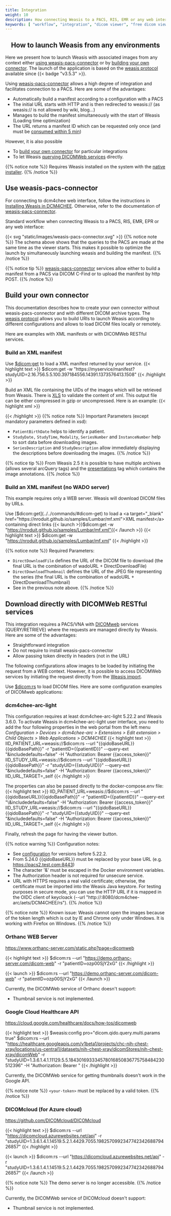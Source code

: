 ```yaml
---
title: Integration
weight: 10
description: How connecting Weasis to a PACS, RIS, EMR or any web interface
keywords: [ "workflow", "integration", "dicom viewer", "free dicom viewer", "open source dicom viewer", "weasis dicom viewer",  "multi-platform dicom viewer", "dicom", "pacs", "pacs viewer" ]
---
```


## <center>How to launch Weasis from any environments</center>

Here we present how to launch Weasis with associated images from any context either [using weasis-pacs-connector](#use-weasis-pacs-connector) or by [building your own connector](#build-your-own-connector). The launch of the application is based on the [weasis protocol](../../../getting-started/weasis-protocol) available since {{< badge "v3.5.3" >}}.

Using [weasis-pacs-connector](https://github.com/nroduit/weasis-pacs-connector) allows a high degree of integration and facilitates connection to a PACS. Here are some of the advantages:

- Automatically build a manifest according to a configuration with a PACS
- The initial URL starts with HTTP and is then redirected to weasis:// (as weasis:// is not allowed by wiki, blog…)
- Manages to build the manifest simultaneously with the start of Weasis (Loading time optimization)
- The URL returns a manifest ID which can be requested only once (and must be [consumed within 5 min](https://github.com/nroduit/weasis-pacs-connector/blob/master/src/main/resources/weasis-pacs-connector.properties#L17))

However, it is also possible 
- To [build your own connector](#build-your-own-connector) for particular integrations
- To let Weasis [querying DICOMWeb services](#download-directly-with-dicomweb-restful-services) directly.

{{% notice note %}}
Requires Weasis installed on the system with the [native installer](../../../getting-started/).
{{% /notice %}}


## Use weasis-pacs-connector

For connecting to dcm4chee web interface, follow the instructions in [Installing Weasis in DCM4CHEE](../../../getting-started/dcm4chee). Otherwise, refer to the documentation of [weasis-pacs-connector](https://github.com/nroduit/weasis-pacs-connector#installation).

Standard workflow when connecting Weasis to a PACS, RIS, EMR, EPR or any web interface:

{{< svg "static/images/weasis-pacs-connector.svg" >}}
{{% notice note %}}
The schema above shows that the queries to the PACS are made at the same time as the viewer starts. This makes it possible to optimize the launch by simultaneously launching weasis and building the manifest.
{{% /notice %}}

{{% notice tip %}}
[weasis-pacs-connector](https://github.com/nroduit/weasis-pacs-connector) services allow either to build a manifest from a PACS via DICOM C-Find or to upload the manifest by http POST.
{{% /notice %}}

## Build your own connector

This documentation describes how to create your own connector without weasis-pacs-connector and with different DICOM archive types. The [weasis protocol](../../../getting-started/weasis-protocol/#how-to-build-an-uri) allows you to build URIs to launch Weasis according to different configurations and allows to load DICOM files locally or remotely.

Here are examples with XML manifests or with DICOMWeb RESTful services.

### Build an XML manifest

Use [$dicom:get](../../commands/#dicom-get) to load a XML manifest returned by your service.
{{< highlight text >}}
$dicom:get -w "https://myservice/manifest?studyUID=2.16.756.5.5.100.397184556.14391.1373576413.1508"
{{< /highlight >}}

Build an XML file containing the UIDs of the images which will be retrieved from Weasis. There is [XLS](https://github.com/nroduit/Weasis/blob/master/weasis-dicom/weasis-dicom-explorer/src/main/resources/config/manifest.xsd) to validate the content of xml. This output file can be either compressed in gzip or uncompressed. Here is an example:
{{< highlight xml >}}
<?xml version="1.0" encoding="UTF-8" ?>
<manifest xmlns="http://www.weasis.org/xsd/2.5" xmlns:xsi="http://www.w3.org/2001/XMLSchema-instance">
    <arcQuery additionnalParameters="" arcId="1001" baseUrl="http://archive-weasis.rhcloud.com/archive/wado" requireOnlySOPInstanceUID="false">
        <Patient PatientID="H13885_9M" PatientName="TEST NON SQUARE PIXELS" PatientSex="F">
            <Study AccessionNumber="" ReferringPhysicianName="" StudyDate="20130711" StudyDescription="TEST NON SQUARE PIXELS" StudyID="PKD" StudyInstanceUID="2.16.756.5.5.100.397184556.14391.1373576413.1508" StudyTime="170013">
                <Series Modality="US" SeriesDescription="NON SQUARE PIXELS: PIXEL ASPECT RATIO" SeriesInstanceUID="1.2.40.0.13.1.1.87878503032592846377547034671833520632" SeriesNumber="2">
                    <Instance InstanceNumber="107" SOPInstanceUID="1.2.40.0.13.1.1.126082073005720329436273995268222863740"/>
                </Series>
                <Series Modality="MR" SeriesDescription="NON SQUARE PIXELS: PIXEL SPACING" SeriesInstanceUID="2.16.756.5.5.100.397184556.7220.1373578035.1" SeriesNumber="40001">
                    <Instance InstanceNumber="1" SOPInstanceUID="2.16.756.5.5.100.397184556.7220.1373578035.1.0"/>
                    <Instance InstanceNumber="2" SOPInstanceUID="2.16.756.5.5.100.397184556.7220.1373578035.1.1"/>
                    <Instance InstanceNumber="3" SOPInstanceUID="2.16.756.5.5.100.397184556.7220.1373578035.1.2"/>
                    <Instance InstanceNumber="4" SOPInstanceUID="2.16.756.5.5.100.397184556.7220.1373578035.1.3"/>
                </Series>
                <Series Modality="MR" SeriesDescription="NON SQUARE PIXELS: PIXEL SPACING" SeriesInstanceUID="2.16.756.5.5.100.397184556.7220.1373578664.2" SeriesNumber="50001">
                    <Instance InstanceNumber="1" SOPInstanceUID="2.16.756.5.5.100.397184556.7220.1373578664.2.0"/>
                    <Instance InstanceNumber="2" SOPInstanceUID="2.16.756.5.5.100.397184556.7220.1373578664.2.1"/>
                    <Instance InstanceNumber="3" SOPInstanceUID="2.16.756.5.5.100.397184556.7220.1373578664.2.2"/>
                    <Instance InstanceNumber="4" SOPInstanceUID="2.16.756.5.5.100.397184556.7220.1373578664.2.3"/>
                </Series>
            </Study>
        </Patient>
    </arcQuery>
</manifest>
{{< /highlight >}}
{{% notice note %}}
Important Parameters (except mandatory parameters defined in xsd):

- `PatientBirthDate` helps to identify a patient.
- `StudyDate,` `StudyTime`, `Modality`, `SeriesNumber` and `InstanceNumber` help to sort data before downloading images.
- `SeriesDescription` and `StudyDescription` allow immediately displaying the descriptions before downloading the images.
{{% /notice %}}

{{% notice tip %}}
From Weasis 2.5 it is possible to have multiple archives (allows several arcQuery tags) and the [presentations](https://github.com/nroduit/Weasis/blob/master/weasis-dicom/weasis-dicom-explorer/src/main/resources/config/presentations.xsd) tag which contains the image annotations.
{{% /notice %}}

### Build an XML manifest (no WADO server)
This example requires only a WEB server. Weasis will download DICOM files by URLs.

Use [$dicom:get](../../commands/#dicom-get) to load a <a target="_blank" href="https://nroduit.github.io/samples/Lumbar/mf.xml">XML manifest</a> containing direct links {{< launch >}}$dicom:get -w "https://nroduit.github.io/samples/Lumbar/mf.xml"{{< /launch >}}
{{< highlight text >}}
$dicom:get -w "https://nroduit.github.io/samples/Lumbar/mf.xml"
{{< /highlight >}}

{{% notice note %}}
Required Parameters:

- `DirectDownloadFile` defines the URL of the DICOM file to download (the final URL is the combination of wadoURL + DirectDownloadFile)
- `DirectDownloadThumbnail` defines the URL of the JPEG file representing the series (the final URL is the combination of wadoURL + DirectDownloadThumbnail)
- See in the previous note above.
{{% /notice %}}


## Download directly with DICOMWeb RESTful services

This integration requires a PACS/VNA with [DICOMweb](https://www.dicomstandard.org/using/dicomweb) services (QUERY/RETRIEVE) where the requests are managed directly by Weasis. Here are some of the advantages:

- Straightforward integration
- Do not require to install weasis-pacs-connector
- Allow passing token directly in headers (not in the URL)

The following configurations allow images to be loaded by initiating the request from a WEB context. However, it is possible to access DICOMWeb services by initiating the request directly from the [Weasis import](../../../tutorials/dicom-import).

Use [$dicom:rs](../../commands/#dicom-rs) to load DICOM files. Here are some configuration examples of DICOMweb applications:

### dcm4chee-arc-light

This configuration requires at least dcm4chee-arc-light 5.22.2 and Weasis 3.6.0. To activate Weasis in dcm4chee-arc-light user interface, you need to add the four following properties in the web portal from the left menu *Configuration > Devices > dcm4chee-arc > Extensions > Edit extension > Child Objects > Web Applications > DCM4CHEE*
{{< highlight text >}}
IID_PATIENT_URL=weasis://$dicom:rs --url "{{qidoBaseURL}}{{qidoBasePath}}" -r "patientID={{patientID}}" --query-ext "&includedefaults=false" -H "Authorization: Bearer {{access_token}}"
IID_STUDY_URL=weasis://$dicom:rs --url "{{qidoBaseURL}}{{qidoBasePath}}" -r "studyUID={{studyUID}}" --query-ext "&includedefaults=false" -H "Authorization: Bearer {{access_token}}"
IID_URL_TARGET=_self
{{< /highlight >}}

The properties can also be passed directly to the docker-compose.env file:
{{< highlight text >}}
IID_PATIENT_URL=weasis://$dicom:rs --url "{{qidoBaseURL}}{{qidoBasePath}}" -r "patientID={{patientID}}" --query-ext "\&includedefaults=false" -H "Authorization: Bearer {{access_token}}"
IID_STUDY_URL=weasis://$dicom:rs --url "{{qidoBaseURL}}{{qidoBasePath}}" -r "studyUID={{studyUID}}" --query-ext "\&includedefaults=false" -H "Authorization: Bearer {{access_token}}"
IID_URL_TARGET=_self
{{< /highlight >}}

Finally, refresh the page for having the viewer button.

{{% notice warning %}}
Configuration notes:

- See [configuration](../../../getting-started/dcm4chee) for versions before 5.22.2.
- From 5.24.0 {{qidoBaseURL}} must be replaced by your base URL (e.g. https://pacs2.test.com:8443)
- The character '&' must be escaped in the Docker environment variables.
- The Authorization header is not required for unsecure service.
- URL with HTTPS requires a real valid certificate; otherwise, the certificate must be imported into the Weasis Java keystore. For testing purposes in secure mode, you can use the HTTP URL if it is mapped in the OIDC client of keycloack (--url "http://<your-host>:8080/dcm4chee-arc/aets/DCM4CHEE/rs").
{{% /notice %}}

{{% notice note %}}
Known issue: Weasis cannot open the images because of the token length which is cut by IE and Chrome only under Windows. It is working with Firefox on Windows.
{{% /notice %}}

### Orthanc WEB Server

https://www.orthanc-server.com/static.php?page=dicomweb

{{< highlight text >}}
$dicom:rs --url "https://demo.orthanc-server.com/dicom-web" -r "patientID=ozp00SjY2xG"
{{< /highlight >}}

{{< launch >}}
$dicom:rs --url "https://demo.orthanc-server.com/dicom-web" -r "patientID=ozp00SjY2xG"
{{< /launch >}}

Currently, the DICOMWeb service of Orthanc doesn't support:

- Thumbnail service is not implemented.

### Google Cloud Healthcare API

https://cloud.google.com/healthcare/docs/how-tos/dicomweb

{{< highlight text >}}
$weasis:config pro="dicom.qido.query.multi.params true" $dicom:rs --url "https://healthcare.googleapis.com/v1beta1/projects/chc-nih-chest-xray/locations/us-central1/datasets/nih-chest-xray/dicomStores/nih-chest-xray/dicomWeb" -r "studyUID=1.3.6.1.4.1.11129.5.5.184301693334578016850836775758484230512396" -H "Authorization: Bearer <your-token>"
{{< /highlight >}}

Currently, the DICOMWeb service for getting thumbnails doesn't work in the Google API.

{{% notice note %}}
`<your-token>` must be replaced by a valid token.
{{% /notice %}}

### DICOMcloud (for Azure cloud)

https://github.com/DICOMcloud/DICOMcloud

{{< highlight text >}}
$dicom:rs --url "https://dicomcloud.azurewebsites.net/api" -r "studyUID=1.3.6.1.4.1.14519.5.2.1.4429.7055.198257099234774234268879426857"
{{< /highlight >}}

{{< launch >}}
$dicom:rs --url "https://dicomcloud.azurewebsites.net/api" -r "studyUID=1.3.6.1.4.1.14519.5.2.1.4429.7055.198257099234774234268879426857"
{{< /launch >}}

{{% notice note %}}
The demo server is no longer accessible.
{{% /notice %}}

Currently, the DICOMWeb service of DICOMcloud doesn't support:

- Thumbnail service is not implemented.
